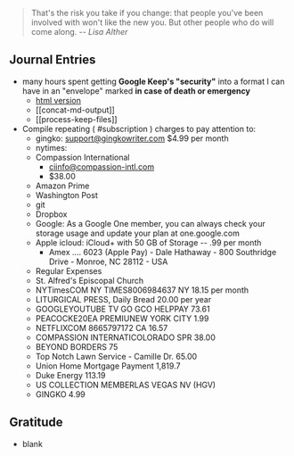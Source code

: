 > That's the risk you take if you change: that people you've been involved with won't like the new you. But other people who do will come along.
> -- <cite>Lisa Alther</cite>
## Journal Entries
-  many hours spent getting **Google Keep's "security"** into a format I can have in an "envelope" marked **in case of death or emergency** 
	- [html version](assets/concat-md-output.html)
	- [[concat-md-output]]
	- [[process-keep-files]]
- Compile repeating ( #subscription ) charges to pay attention to:
	- gingko: support@gingkowriter.com $4.99 per month
	- nytimes: 
	- Compassion International
		- ciinfo@compassion-intl.com
		- $38.00
	- Amazon Prime
	- Washington Post
	- git
	- Dropbox
	- Google: As a Google One member, you can always check your storage usage and update your plan at one.google.com
	- Apple icloud: iCloud+ with 50 GB of Storage -- .99 per month
		- Amex .... 6023 (Apple Pay)
				- Dale Hathaway
				- 800 Southridge Drive
				- Monroe, NC 28112
				- USA
	- Regular Expenses
	- St. Alfred's Episcopal Church
	- NYTimesCOM NY TIMES8006984637 NY 18.15 per month
	- LITURGICAL PRESS, Daily Bread 20.00 per year
	- GOOGLEYOUTUBE TV GO GCO HELPPAY 73.61
	- PEACOCKE20EA PREMIUNEW YORK CITY 1.99
	- NETFLIXCOM 8665797172 CA 16.57
	- COMPASSION INTERNATICOLORADO SPR 38.00
	- BEYOND BORDERS 75
	- Top Notch Lawn Service - Camille Dr. 65.00
	- Union Home Mortgage Payment 1,819.7
	- Duke Energy 113.19
	- US COLLECTION MEMBERLAS VEGAS NV (HGV)
	- GINGKO 4.99


## Gratitude
- blank


